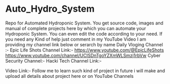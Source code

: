# Auto_Hydro_System
Repo for Automated Hydroponic System.  You get source code, images and manual of complete projects here by which you can automate your Hydroponic System. You can even edit the code according to your need.
If you need any Kind of help just comment in my YouTube Video I am providing my channel link below or serarch by name
Daily Vloging Channel :- Epic Life Shots
Channel Link:- https://www.youtube.com/@EpicLifeShots
https://www.youtube.com/channel/UCISDnTgoYZXmWLSmzj1rbVw
Cyber Security Channel:- Hacki Tech
Channel Link:-

Video Link:- 
Follow me to learn such kind of project in future i will make and upload all details about project here or on YouTube Channels
